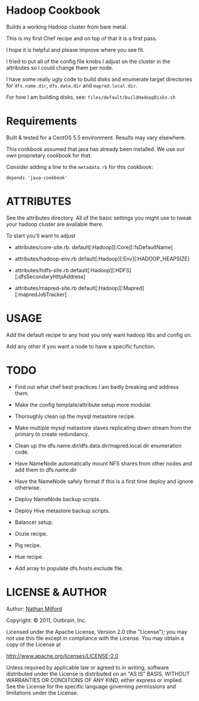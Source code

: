 Hadoop Cookbook
===============

Builds a working Hadoop cluster from bare metal.

This is my first Chef recipe and on top of that it is a first pass.  

I hope it is helpful and please improve where you see fit.

I tried to put all of the config file knobs I adjust on the cluster in the attributes so I could change them per node.

I have some really ugly code to build disks and enumerate target directories for `dfs.name.dir`, `dfs.data.dir` and `mapred.local.dir`.

For how I am building disks, see: `files/default/buildHadoopDisks.sh`

Requirements
============

Built & tested for a CentOS 5.5 environment.  Results may vary elsewhere.

This cookbook assumed that java has already been installed. We use our own proprietary cookbook for that. 

Consider adding a line to the `metadata.rb` for this cookbook:

    depends 'java-cookbook'

ATTRIBUTES
==========

See the attributes directory.  All of the basic settings you might use to tweak your hadoop cluster are avaliable there.

To start you'll want to adjust

* attributes/core-site.rb: default[:Hadoop][:Core][:fsDefaultName]

* attributes/hadoop-env.rb default[:Hadoop][:Env][:HADOOP_HEAPSIZE]

* attributes/hdfs-site.rb default[:Hadoop][:HDFS][:dfsSecondaryHttpAddress]

* attributes/mapred-site.rb default[:Hadoop][:Mapred][:mapredJobTracker]


USAGE
=====

Add the default recipe to any host you only want hadoop libs and config on.

Add any other if you want a node to have a specific function.

TODO
====

* Find out what chef best practices I am badly breaking and address them.

* Make the config template/attribute setup more modular.

* Thoroughly clean up the mysql metastore recipe.

* Make multiple mysql metastore slaves replicating down stream from the primary
  to create redundancy.

* Clean up the dfs.name.dir/dfs.data.dir/mapred.local.dir enumeration code.

* Have NameNode automatically mount NFS shares from other nodes and add them 
  to dfs.name.dir

* Have the NameNode safely format if this is a first time deploy and ignore otherwise.

* Deploy NameNode backup scripts.

* Deploy Hive metastore backup scripts.

* Balancer setup.

* Oozie recipe.

* Pig recipe.

* Hue recipe.

* Add array to populate dfs.hosts.exclude file.

LICENSE & AUTHOR
================

Author: [Nathan Milford](nathan@outbrain.com)

Copyright: &copy; 2011, Outbrain, Inc.

Licensed under the Apache License, Version 2.0 (the "License");
you may not use this file except in compliance with the License.
You may obtain a copy of the License at

<http://www.apache.org/licenses/LICENSE-2.0>

Unless required by applicable law or agreed to in writing, software
distributed under the License is distributed on an "AS IS" BASIS,
WITHOUT WARRANTIES OR CONDITIONS OF ANY KIND, either express or implied.
See the License for the specific language governing permissions and
limitations under the License.
